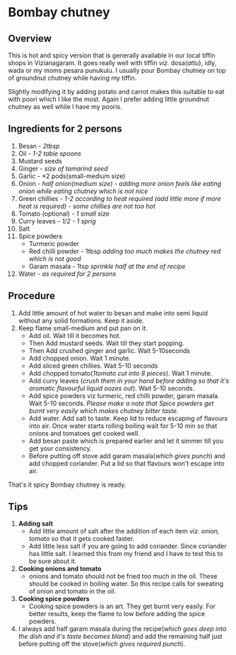 # Bombay chutney
## Overview
This is hot and spicy version that is generally available in our local tiffin shops in Vizianagaram. It goes really well with tiffin *viz.* dosa(*attu*), idly, wada or my moms pesara punukulu. I usually pour Bombay chutney on top of groundnut chutney while having my tiffin.

Slightly modifying it by adding potato and carrot makes this suitable to eat with poori which I like the most. Again I prefer adding little groundnut chutney as well while I have my pooris.

## Ingredients for 2 persons
1. Besan - *2tbsp*
2. Oil - *1-2 table spoons*
3. Mustard seeds
4. Ginger - *size of tamarind seed*
5. Garlic - *2 pods(small-medium size)
6. Onion - *half onion(medium size) - adding more onion feels like eating onion while eating chutney which is not nice*
7. Green chillies - *1-2 according to heat required (add little more if more heat is required) - some chillies are not too hot*
8. Tomato (optional) - *1 small size*
9. Curry leaves - *1/2 - 1 sprig*
10. Salt
11. Spice powders
    * Turmeric powder
    * Red chilli powder - 1tbsp *adding too much makes the chutney red which is not good*
    * Garam masala - 1tsp *sprinkle half at the end of recipe*
12. Water - *as required for 2 persons*

## Procedure
1. Add little amount of hot water to besan and make into semi liquid without any solid formations. Keep it aside.
2. Keep flame small-medium and put pan on it.  
    * Add oil. Wait till it becomes hot.
    * Then Add mustard seeds. Wait till they start popping.
    * Then Add crushed ginger and garlic. Wait 5-10seconds
    * Add chopped onion. Wait 1 minute.
    * Add sliced green chillies. Wait 5-10 seconds
    * Add chopped tomato(*1tomato cut into 8 pieces*). Wait 1 minute.
    * Add curry leaves (*crush them in your hand before adding so that it's aromatic flavourful liquid oozes out*). Wait 5-10 seconds.
    * Add spice powders viz turmeric, red chilli powder, garam masala. Wait 5-10 seconds. *Please make a note that Spice powders get burnt very easily which makes chutney bitter taste.*
    * Add water.  Add salt to taste. Keep lid to reduce escaping of flavours into air. Once water starts rolling boiling wait for 5-10 min so that onions and tomatoes get cooked well.
    * Add besan paste which is prepared earlier and let it simmer till you get your consistency.
    * Before putting off stove add garam masala(*which gives punch*) and add chopped coriander. Put a lid so that flavours won't escape into air.

That's it spicy Bombay chutney is ready.

## Tips
1. **Adding salt**
    * Add little amount of salt after the addition of each item *viz. onion, tomato* so that it gets cooked faster.
    * Add little less salt if you are going to add coriander. Since coriander has little salt. I learned this from my friend and I have to test this to be sure about it.
  2. **Cooking onions and tomato**
      * onions and tomato should not be fried too much in the oil. These should be cooked in boiling water. So this recipe calls for sweating of onion and tomato in the oil.
  3. **Cooking spice powders**
      * Cooking spice powders is an art. They get burnt very easily. For better results, keep the flame to low before adding the spice powders.
  4. I always add half garam masala during the recipe(*which goes deep into the dish and it's taste becomes bland*) and add the remaining half just before putting off the stove(*which gives required punch*).